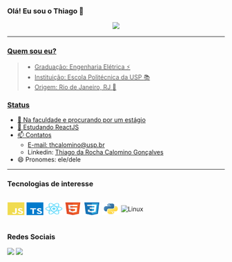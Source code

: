 ### Olá! Eu sou o Thiago 👋

<div align="center">
  <a href="https://github.com/ThiagoClmn">
<!--   <img height="180em" src="https://github-readme-stats.vercel.app/api?username=ThiagoClmn&show_icons=true&theme=gruvbox&include_all_commits=true&count_private=true"/> -->
  <img height="180em" src="https://github-readme-stats.vercel.app/api/top-langs/?username=ThiagoClmn&layout=compact&langs_count=7&theme=gruvbox"/>
</div>
  
---

### Quem sou eu?

>* Graduação: Engenharia Elétrica :zap: 
>* Instituição: Escola Politécnica da USP :books: 
>* Origem: Rio de Janeiro, RJ :palm_tree:

### Status
- 🔭 Na faculdade e procurando por um estágio
- 🌱 Estudando ReactJS
- 📫 Contatos
  - E-mail: thcalomino@usp.br
  - Linkedin: [Thiago da Rocha Calomino Gonçalves](https://www.linkedin.com/in/thiago-da-rocha-calomino-gon%C3%A7alves-2b64b0173/)
- 😄 Pronomes: ele/dele

---
### Tecnologias de interesse
<div style="display: inline_block"><br>   
    <img align="center" alt="Js" height="30" width="40" src="https://raw.githubusercontent.com/devicons/devicon/master/icons/javascript/javascript-plain.svg">
    <img align="center" alt="Ts" height="30" width="40" src="https://raw.githubusercontent.com/devicons/devicon/master/icons/typescript/typescript-plain.svg">
    <img align="center" alt="React" height="30" width="40" src="https://raw.githubusercontent.com/devicons/devicon/master/icons/react/react-original.svg">
    <img align="center" alt="HTML" height="30" width="40" src="https://raw.githubusercontent.com/devicons/devicon/master/icons/html5/html5-original.svg">
    <img align="center" alt="CSS" height="30" width="40" src="https://raw.githubusercontent.com/devicons/devicon/master/icons/css3/css3-original.svg">
    <img align="center" alt="Python" height="30" width="40" src="https://raw.githubusercontent.com/devicons/devicon/master/icons/python/python-original.svg">
    <img align="center" alt="Linux" height="30" width="40" src="https://cdn.jsdelivr.net/gh/devicons/devicon/icons/linux/linux-original.svg">

</div>

<br>

### Redes Sociais
<div>
    <a href = "mailto:thcalomino@usp.br"><img src="https://img.shields.io/badge/-Gmail-%23333?style=for-the-badge&logo=gmail&logoColor=white" target="_blank"></a>
    <a href="https://www.linkedin.com/in/thiago-da-rocha-calomino-gon%C3%A7alves-2b64b0173/" target="_blank"><img src="https://img.shields.io/badge/-LinkedIn-%230077B5?style=for-the-badge&logo=linkedin&logoColor=white" target="_blank"></a>
</div>
